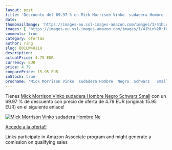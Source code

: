 ```yaml
---
layout: post
title: 'Descuento del 69.97 % en Mick Morrison Vinko  sudadera Hombre  Ne'
date: 
thumbnailImage: 'https://images-eu.ssl-images-amazon.com/images/I/41hLn%2Brf0BL._SL200_.jpg'
images: [ 'https://images-eu.ssl-images-amazon.com/images/I/41hLn%2Brf0BL._SL200_.jpg' ]
comments: true
category: ofertas
author: ring
slug: B01LW4H11H
description:
actualPrice: 4.79 EUR
currency: EUR
price: 4.79
comparePrice: 15.95 EUR
inStock: true
prodname: 'Mick Morrison Vinko  sudadera Hombre  Negro  Schwarz   Small'
---
```


Tienes [Mick Morrison Vinko  sudadera Hombre  Negro  Schwarz   Small](https://www.amazon.es/dp/B01LW4H11H/?tag=tolees-21) con un 69.97 % de descuento con precio de oferta de 4.79 EUR (original: 15.95 EUR) en el siguiente enlace!

[![Mick Morrison Vinko  sudadera Hombre  Ne](https://images-eu.ssl-images-amazon.com/images/I/41hLn%2Brf0BL._SL200_.jpg)](https://www.amazon.es/dp/B01LW4H11H/?tag=tolees-21)

[Accede a la oferta!!](https://www.amazon.es/dp/B01LW4H11H/?tag=tolees-21)

Links participate in Amazon Associate program and might generate a comission on qualifying sales


